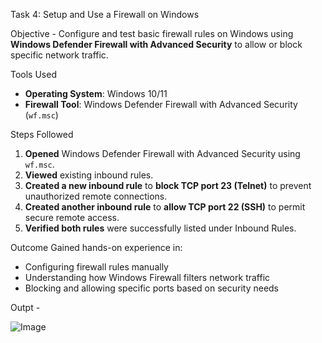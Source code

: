 Task 4: Setup and Use a Firewall on Windows

Objective - 
Configure and test basic firewall rules on Windows using **Windows Defender Firewall with Advanced Security** to allow or block specific network traffic.

Tools Used
- **Operating System**: Windows 10/11
- **Firewall Tool**: Windows Defender Firewall with Advanced Security (`wf.msc`)

Steps Followed

1. **Opened** Windows Defender Firewall with Advanced Security using `wf.msc`.
2. **Viewed** existing inbound rules.
3. **Created a new inbound rule** to **block TCP port 23 (Telnet)** to prevent unauthorized remote connections.
4. **Created another inbound rule** to **allow TCP port 22 (SSH)** to permit secure remote access.
5. **Verified both rules** were successfully listed under Inbound Rules.

Outcome
Gained hands-on experience in:
- Configuring firewall rules manually
- Understanding how Windows Firewall filters network traffic
- Blocking and allowing specific ports based on security needs

Outpt -

![Image](https://github.com/user-attachments/assets/2b710e8d-8f69-4d77-bc4e-3a20410b90f7)
